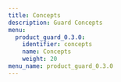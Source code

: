 ```yaml
---
title: Concepts
description: Guard Concepts
menu:
  product_guard_0.3.0:
    identifier: concepts
    name: Concepts
    weight: 20
menu_name: product_guard_0.3.0
---
```


